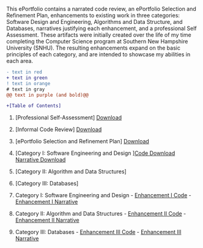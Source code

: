 This ePortfolio contains a narrated code review, an ePortfolio Selection and Refinement Plan, enhancements to existing work in three categories:  Software Design and Engineering, Algorithms and Data Structure, and Databases, narratives justifying each enhancement, and a professional Self Assessment. These artifacts were initially created over the life of my time completing the Computer Science program at Southern New Hampshire University (SNHU).  The resulting enhancements expand on the basic principles of each category, and are intended to showcase my abilities in each area.   


```diff
- text in red
+ text in green
! text in orange
# text in gray
@@ text in purple (and bold)@@
```
```diff
+[Table of Contents]
 ```
1. [Professional Self-Assessment] [Download](https://github.com/michaelpclisbee/michaelpclisbee.github.io/blob/main/Professional%20Self%20Assessment.docx)
2. [Informal Code Review] [Download](https://youtu.be/gQ-wygnmFLA)
3. [ePortfolio Selection and Refinement Plan] [Download](https://github.com/michaelpclisbee/michaelpclisbee.github.io/blob/main/ePortfolio%20Selection%20and%20Refinement%20Plan.docx)
4. [Category I: Software Engineering and Design ][Code Download](https://github.com/michaelpclisbee/michaelpclisbee.github.io/blob/main/Cat1_Software%20Engineering%20and%20Design.zip)   [Narrative Download](https://github.com/michaelpclisbee/michaelpclisbee.github.io/blob/main/Category%201%20Narrative.docx)
5. [Category II: Algorithm and Data Structures] 
6. [Category III: Databases] 



1.  Category I:   Software Engineering and Design
        - [Enhancement I Code](https://github.com/michaelpclisbee/michaelpclisbee.github.io/blob/main/Cat1_Software%20Engineering%20and%20Design.zip)
        - [Enhancement I Narrative](https://github.com/michaelpclisbee/michaelpclisbee.github.io/blob/main/Category%201%20Narrative.docx)

2.  Category II:  Algorithm and Data Structures
        - [Enhancement II Code](https://github.com/michaelpclisbee/michaelpclisbee.github.io/blob/main/Cat2_Algorithm%20and%20Data%20Structures.zip)
        - [Enhancement II Narrative](https://github.com/michaelpclisbee/michaelpclisbee.github.io/blob/main/Category%202%20Narrative.docx)

3.  Category III: Databases
        - [Enhancement III Code](https://github.com/michaelpclisbee/michaelpclisbee.github.io/blob/main/Cat3_Databases.zip)
        - [Enhancement III Narrative](https://github.com/michaelpclisbee/michaelpclisbee.github.io/blob/main/Category%203%20Narrative.docx)





